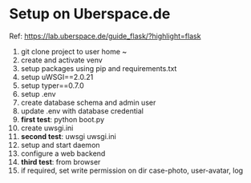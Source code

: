 # Setup on Uberspace.de

Ref: <https://lab.uberspace.de/guide_flask/?highlight=flask>

1. git clone project to user home ~
2. create and activate venv
3. setup packages using pip and requirements.txt
4. setup uWSGI==2.0.21
5. setup typer==0.7.0
6. setup .env
7. create database schema and admin user
8. update .env with database credential
9. **first test**: python boot.py
10. create uwsgi.ini
11. **second test**: uwsgi uwsgi.ini
12. setup and start daemon
13. configure a web backend
14. **third test**: from browser
15. if required, set write permission on dir case-photo, user-avatar, log
